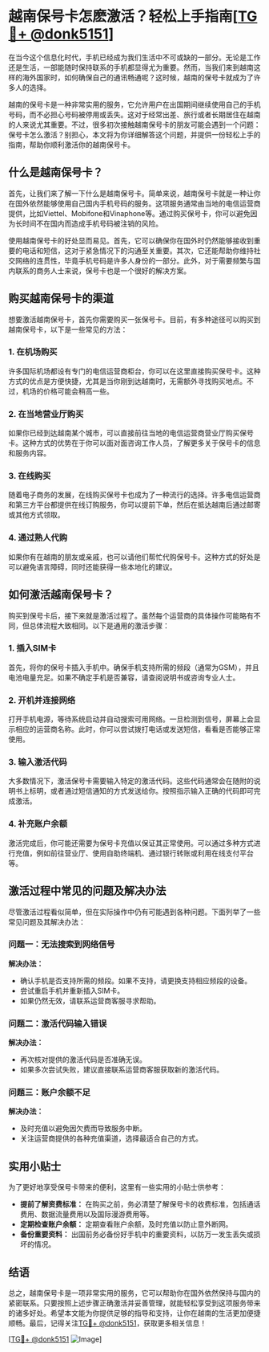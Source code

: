 # 越南保号卡怎麽激活？轻松上手指南[[TG💪+ @donk5151](https://t.me/s/donk5151)]

在当今这个信息化时代，手机已经成为我们生活中不可或缺的一部分。无论是工作还是生活，一部能随时保持联系的手机都显得尤为重要。然而，当我们来到越南这样的海外国家时，如何确保自己的通讯畅通呢？这时候，越南的保号卡就成为了许多人的选择。

越南的保号卡是一种非常实用的服务，它允许用户在出国期间继续使用自己的手机号码，而不必担心号码被停用或丢失。这对于经常出差、旅行或者长期居住在越南的人来说尤其重要。不过，很多初次接触越南保号卡的朋友可能会遇到一个问题：保号卡怎么激活？别担心，本文将为你详细解答这个问题，并提供一份轻松上手的指南，帮助你顺利激活你的越南保号卡。

## 什么是越南保号卡？

首先，让我们来了解一下什么是越南保号卡。简单来说，越南保号卡就是一种让你在国外依然能够使用自己国内手机号码的服务。这项服务通常由当地的电信运营商提供，比如Viettel、Mobifone和Vinaphone等。通过购买保号卡，你可以避免因为长时间不在国内而造成手机号码被注销的风险。

使用越南保号卡的好处显而易见。首先，它可以确保你在国外时仍然能够接收到重要的电话和短信，这对于紧急情况下的沟通至关重要。其次，它还能帮助你维持社交网络的连贯性，毕竟手机号码是许多人身份的一部分。此外，对于需要频繁与国内联系的商务人士来说，保号卡也是一个很好的解决方案。

## 购买越南保号卡的渠道

想要激活越南保号卡，首先你需要购买一张保号卡。目前，有多种途径可以购买到越南保号卡，以下是一些常见的方法：

### 1. 在机场购买

许多国际机场都设有专门的电信运营商柜台，你可以在这里直接购买保号卡。这种方式的优点是方便快捷，尤其是当你刚到达越南时，无需额外寻找购买地点。不过，机场的价格可能会稍高一些。

### 2. 在当地营业厅购买

如果你已经到达越南某个城市，可以直接前往当地的电信运营商营业厅购买保号卡。这种方式的优势在于你可以面对面咨询工作人员，了解更多关于保号卡的信息和服务内容。

### 3. 在线购买

随着电子商务的发展，在线购买保号卡也成为了一种流行的选择。许多电信运营商和第三方平台都提供在线订购服务，你可以提前下单，然后在抵达越南后通过邮寄或其他方式领取。

### 4. 通过熟人代购

如果你有在越南的朋友或亲戚，也可以请他们帮忙代购保号卡。这种方式的好处是可以避免语言障碍，同时还能获得一些本地化的建议。

## 如何激活越南保号卡？

购买到保号卡后，接下来就是激活过程了。虽然每个运营商的具体操作可能略有不同，但总体流程大致相同。以下是通用的激活步骤：

### 1. 插入SIM卡

首先，将你的保号卡插入手机中。确保手机支持所需的频段（通常为GSM），并且电池电量充足。如果不确定手机是否兼容，请查阅说明书或咨询专业人士。

### 2. 开机并连接网络

打开手机电源，等待系统启动并自动搜索可用网络。一旦检测到信号，屏幕上会显示相应的运营商名称。此时，你可以尝试拨打电话或发送短信，看看是否能够正常使用。

### 3. 输入激活代码

大多数情况下，激活保号卡需要输入特定的激活代码。这些代码通常会在随附的说明书上标明，或者通过短信通知的方式发送给你。按照指示输入正确的代码即可完成激活。

### 4. 补充账户余额

激活完成后，你可能还需要为保号卡充值以保证其正常使用。可以通过多种方式进行充值，例如前往营业厅、使用自助终端机、通过银行转账或利用在线支付平台等。

## 激活过程中常见的问题及解决办法

尽管激活过程看似简单，但在实际操作中仍有可能遇到各种问题。下面列举了一些常见问题及其解决办法：

### 问题一：无法搜索到网络信号

**解决办法：**  
- 确认手机是否支持所需的频段。如果不支持，请更换支持相应频段的设备。
- 尝试重启手机并重新插入SIM卡。
- 如果仍然无效，请联系运营商客服寻求帮助。

### 问题二：激活代码输入错误

**解决办法：**  
- 再次核对提供的激活代码是否准确无误。
- 如果多次尝试失败，建议直接联系运营商客服获取新的激活代码。

### 问题三：账户余额不足

**解决办法：**  
- 及时充值以避免因欠费而导致服务中断。
- 关注运营商提供的各种充值渠道，选择最适合自己的方式。

## 实用小贴士

为了更好地享受保号卡带来的便利，这里有一些实用的小贴士供参考：

- **提前了解资费标准：** 在购买之前，务必清楚了解保号卡的收费标准，包括通话费用、数据流量费用以及国际漫游费用等。
- **定期检查账户余额：** 定期查看账户余额，及时充值以防止意外断网。
- **备份重要资料：** 出国前务必备份好手机中的重要资料，以防万一发生丢失或损坏的情况。

## 结语

总之，越南保号卡是一项非常实用的服务，它可以帮助你在国外依然保持与国内的紧密联系。只要按照上述步骤正确激活并妥善管理，就能轻松享受到这项服务带来的诸多好处。希望本文能为你提供足够的指导和支持，让你在越南的生活更加便捷顺畅。最后，记得关注[TG💪+ @donk5151](https://t.me/s/donk5151)，获取更多相关信息！

[[TG💪+ @donk5151](https://t.me/s/donk5151) ![Image](https://i.postimg.cc/rwNCRYN7/Snipaste-2025-04-30-17-27-05.png)]